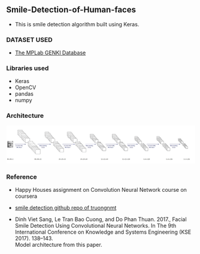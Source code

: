## Smile-Detection-of-Human-faces

-  This is smile detection algorithm built using Keras.

### DATASET USED 
- [The MPLab GENKI Database](https://inc.ucsd.edu/mplab/wordpress/wp-content/uploads/genki4k.tar)

### Libraries used
- Keras
- OpenCV
- pandas
- numpy


### Architecture

![photo](images/image2.png)


### Reference
- Happy Houses assignment on Convolution Neural Network course on coursera

- [smile detection github repo of truongnmt](https://github.com/truongnmt/multi-task-learning)

- Dinh Viet Sang, Le Tran Bao Cuong, and Do Phan Thuan. 2017., Facial Smile Detection Using Convolutional Neural Networks. In The 9th International Conference on Knowledge and Systems Engineering (KSE 2017). 138–143.  
Model architecture from this paper.